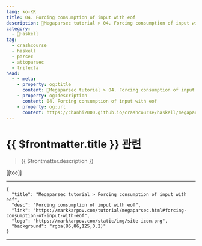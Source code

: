 ```yaml
---
lang: ko-KR
title: 04. Forcing consumption of input with eof
description: 🐑Megaparsec tutorial > 04. Forcing consumption of input with eof
category:
  - 🐑Haskell
tag: 
  - crashcourse
  - haskell
  - parsec
  - attoparsec
  - trifecta
head:
  - - meta:
    - property: og:title
      content: 🐑Megaparsec tutorial > 04. Forcing consumption of input with eof
    - property: og:description
      content: 04. Forcing consumption of input with eof
    - property: og:url
      content: https://chanhi2000.github.io/crashcourse/haskell/megaparsec/04.html
---
```


# {{ $frontmatter.title }} 관련

> {{ $frontmatter.description }}

[[toc]]

---

```component VPCard
{
  "title": "Megaparsec tutorial > Forcing consumption of input with eof",
  "desc": "Forcing consumption of input with eof",
  "link": "https://markkarpov.com/tutorial/megaparsec.html#forcing-consumption-of-input-with-eof",
  "logo": "https://markkarpov.com/static/img/site-icon.png",
  "background": "rgba(86,86,125,0.2)"
}
```

---

<TagLinks />